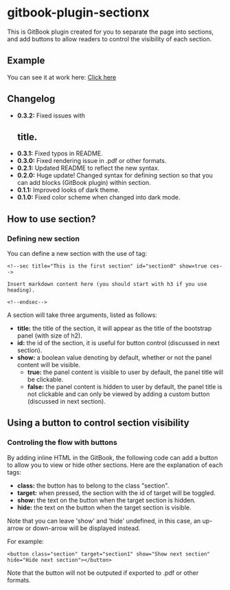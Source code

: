 gitbook-plugin-sectionx
===

This is GitBook plugin created for you to separate the page into sections, and add buttons to allow readers to control the visibility of each section.

## Example

You can see it at work here: [Click here](http://ymcatar.gitbooks.io/gitbook-test/content/testing_sectionx.html)

## Changelog

* **0.3.2:** Fixed issues with <h2> title.
* **0.3.1:** Fixed typos in README.
* **0.3.0:** Fixed rendering issue in .pdf or other formats.
* **0.2.1:** Updated README to reflect the new syntax.
* **0.2.0:** Huge update! Changed syntax for defining section so that you can add blocks (GitBook plugin) within section.
* **0.1.1:** Improved looks of dark theme.
* **0.1.0:** Fixed color scheme when changed into dark mode.

## How to use section?

### Defining new section

You can define a new section with the use of tag:

```
<!--sec title="This is the first section" id="section0" show=true ces-->

Insert markdown content here (you should start with h3 if you use heading).

<!--endsec-->
```

A section will take three arguments, listed as follows:

* **title:** the title of the section, it will appear as the title of the bootstrap panel (with size of h2).
* **id:** the id of the section, it is useful for button control (discussed in next section).
* **show:** a boolean value denoting by default, whether or not the panel content will be visible.
	* **true:** the panel content is visible to user by default, the panel title will be clickable.
	* **false:** the panel content is hidden to user by default, the panel title is not clickable and can only be viewed by adding a custom button (discussed in next section).

## Using a button to control section visibility

### Controling the flow with buttons

By adding inline HTML in the GitBook, the following code can add a button to allow you to view or hide other sections. Here are the explanation of each tags:

* **class:** the button has to belong to the class "section".
* **target:** when pressed, the section with the id of target will be toggled.
* **show:** the text on the button when the target section is hidden.
* **hide:** the text on the button when the target section is visible.

Note that you can leave 'show' and 'hide' undefined, in this case, an up-arrow or down-arrow will be displayed instead.

For example:

```
<button class="section" target="section1" show="Show next section" hide="Hide next section"></button>
```

Note that the button will not be outputed if exported to .pdf or other formats.